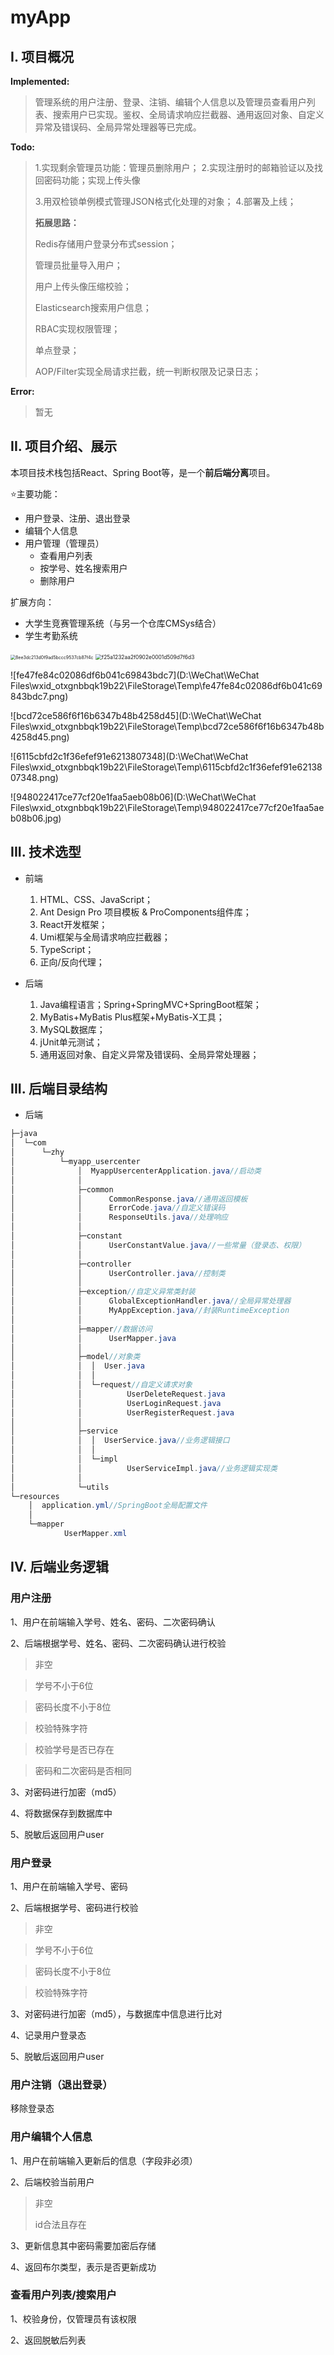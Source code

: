 # myApp

## I. 项目概况

**Implemented:**

> 管理系统的用户注册、登录、注销、编辑个人信息以及管理员查看用户列表、搜索用户已实现。鉴权、全局请求响应拦截器、通用返回对象、自定义异常及错误码、全局异常处理器等已完成。 

**Todo:**

> 1.实现剩余管理员功能：管理员删除用户；
> 2.实现注册时的邮箱验证以及找回密码功能；实现上传头像
> 
>3.用双检锁单例模式管理JSON格式化处理的对象；
> 4.部署及上线；  
> 
> **拓展思路：**
>
> Redis存储用户登录分布式session；
>
> 管理员批量导入用户；
>
> 用户上传头像压缩校验；
>
> Elasticsearch搜索用户信息；
>
> RBAC实现权限管理；
>
> 单点登录；
>
> AOP/Filter实现全局请求拦截，统一判断权限及记录日志；

**Error:**

> 暂无

## II. 项目介绍、展示

 本项目技术栈包括React、Spring Boot等，是一个**前后端分离**项目。 

⭐主要功能：

- 用户登录、注册、退出登录
- 编辑个人信息
- 用户管理（管理员）
  - 查看用户列表
  - 按学号、姓名搜索用户
  - 删除用户

扩展方向：

- 大学生竞赛管理系统（与另一个仓库CMSys结合）
- 学生考勤系统

<img src="D:\WeChat\WeChat Files\wxid_otxgnbbqk19b22\FileStorage\Temp\8ee3dc213d0f9ad5bccc9537cb87f4c.png" alt="8ee3dc213d0f9ad5bccc9537cb87f4c" style="zoom:50%;" />

<img src="D:\WeChat\WeChat Files\wxid_otxgnbbqk19b22\FileStorage\Temp\f25a1232aa2f0902e0001d509d7f6d3.png" alt="f25a1232aa2f0902e0001d509d7f6d3" style="zoom:60%;" />

![fe47fe84c02086df6b041c69843bdc7](D:\WeChat\WeChat Files\wxid_otxgnbbqk19b22\FileStorage\Temp\fe47fe84c02086df6b041c69843bdc7.png)

![bcd72ce586f6f16b6347b48b4258d45](D:\WeChat\WeChat Files\wxid_otxgnbbqk19b22\FileStorage\Temp\bcd72ce586f6f16b6347b48b4258d45.png)

![6115cbfd2c1f36efef91e6213807348](D:\WeChat\WeChat Files\wxid_otxgnbbqk19b22\FileStorage\Temp\6115cbfd2c1f36efef91e6213807348.png)

![948022417ce77cf20e1faa5aeb08b06](D:\WeChat\WeChat Files\wxid_otxgnbbqk19b22\FileStorage\Temp\948022417ce77cf20e1faa5aeb08b06.jpg)

## III. 技术选型

- 前端
  1. HTML、CSS、JavaScript；
  2. Ant Design Pro 项目模板 & ProComponents组件库；
  3. React开发框架；
  4. Umi框架与全局请求响应拦截器；
  5.  TypeScript；
  6. 正向/反向代理；

- 后端
  1. Java编程语言；Spring+SpringMVC+SpringBoot框架；
  2. MyBatis+MyBatis Plus框架+MyBatis-X工具；
  3. MySQL数据库；
  4. jUnit单元测试；
  5.  通用返回对象、自定义异常及错误码、全局异常处理器； 

## III. 后端目录结构

- 后端

```java
├─java
│  └─com
│      └─zhy
│          └─myapp_usercenter
│              │  MyappUsercenterApplication.java//启动类
│              │
│              ├─common
│              │      CommonResponse.java//通用返回模板
│              │      ErrorCode.java//自定义错误码
│              │      ResponseUtils.java//处理响应
│              │
│              ├─constant
│              │      UserConstantValue.java//一些常量（登录态、权限）
│              │
│              ├─controller
│              │      UserController.java//控制类
│              │
│              ├─exception//自定义异常类封装
│              │      GlobalExceptionHandler.java//全局异常处理器
│              │      MyAppException.java//封装RuntimeException
│              │
│              ├─mapper//数据访问
│              │      UserMapper.java
│              │
│              ├─model//对象类
│              │  │  User.java
│              │  │
│              │  └─request//自定义请求对象
│              │          UserDeleteRequest.java
│              │          UserLoginRequest.java
│              │          UserRegisterRequest.java
│              │
│              ├─service
│              │  │  UserService.java//业务逻辑接口
│              │  │
│              │  └─impl
│              │          UserServiceImpl.java//业务逻辑实现类
│              │
│              └─utils
└─resources
    │  application.yml//SpringBoot全局配置文件
    │
    └─mapper
            UserMapper.xml

```

## IV. 后端业务逻辑

### 用户注册

1、用户在前端输入学号、姓名、密码、二次密码确认

2、后端根据学号、姓名、密码、二次密码确认进行校验

> 非空

> 学号不小于6位

> 密码长度不小于8位

> 校验特殊字符

> 校验学号是否已存在

> 密码和二次密码是否相同

3、对密码进行加密（md5）

4、将数据保存到数据库中

5、脱敏后返回用户user

### 用户登录

1、用户在前端输入学号、密码

2、后端根据学号、密码进行校验

> 非空

> 学号不小于6位

> 密码长度不小于8位

> 校验特殊字符

3、对密码进行加密（md5），与数据库中信息进行比对

4、记录用户登录态

5、脱敏后返回用户user

### 用户注销（退出登录）

移除登录态

### 用户编辑个人信息

1、用户在前端输入更新后的信息（字段非必须）

2、后端校验当前用户

> 非空
>
> id合法且存在

3、更新信息其中密码需要加密后存储

4、返回布尔类型，表示是否更新成功

### 查看用户列表/搜索用户

1、校验身份，仅管理员有该权限

2、返回脱敏后列表

